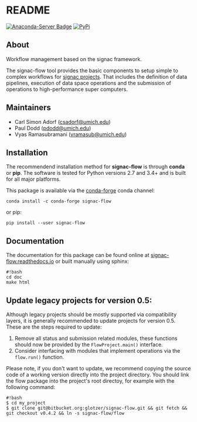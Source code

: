 # README

[![Anaconda-Server Badge](https://anaconda.org/conda-forge/signac-flow/badges/version.svg)](https://anaconda.org/conda-forge/signac-flow)
[![PyPi](https://img.shields.io/pypi/v/signac-flow.svg)](https://img.shields.io/pypi/v/signac-flow.svg)

## About

Workflow management based on the signac framework.

The signac-flow tool provides the basic components to setup simple to complex workflows for [signac projects](https://glotzerlab.engin.umich.edu/signac).
That includes the definition of data pipelines, execution of data space operations and the submission of operations to high-performance super computers.

## Maintainers

  * Carl Simon Adorf (csadorf@umich.edu)
  * Paul Dodd (pdodd@umich.edu)
  * Vyas Ramasubramani (vramasub@umich.edu)

## Installation

The recommendend installation method for **signac-flow** is through **conda** or **pip**.
The software is tested for Python versions 2.7 and 3.4+ and is built for all major platforms.

This package is available via the [conda-forge](https://conda-forge.github.io/) conda channel:

`conda install -c conda-forge signac-flow`

or pip:

`pip install --user signac-flow`

## Documentation

The documentation for this package can be found online at [signac-flow.readthedocs.io](https://signac-flow.readthedocs.io/) or built manually using sphinx:
```
#!bash
cd doc
make html
```

## Update legacy projects for version 0.5:

Although legacy projects should be mostly supported via compatibility layers, it is generally recommended to update projects for version 0.5.
These are the steps required to update:

  1. Remove all status and submission related modules, these functions should now be provided by the `FlowProject.main()` interface.
  2. Consider interfacing with modules that implement operations via the `flow.run()` function.

Please note, if you don't want to update, we recommend copying the source code of a working version directly into the project directory.
You should link the flow package into the project's root directoy, for example with the following command:
```
#!bash
$ cd my_project
$ git clone git@bitbucket.org:glotzer/signac-flow.git && git fetch && git checkout v0.4.2 && ln -s signac-flow/flow
```
